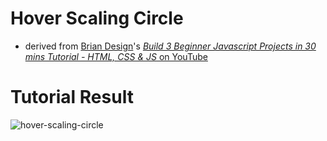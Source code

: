 # Hover Scaling Circle
- derived from [Brian Design](https://twitter.com/briandesignz)'s [*Build 3 Beginner Javascript Projects in 30 mins Tutorial - HTML, CSS & JS* on YouTube](https://youtu.be/mCQ1-iDSnto)

# Tutorial Result

![hover-scaling-circle](https://user-images.githubusercontent.com/49591562/173303055-4055a8a7-eb41-4b4b-98aa-9cd3ed7e9a78.gif)

